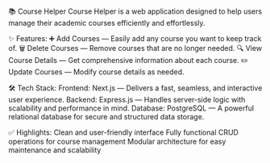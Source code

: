 📚 Course Helper
Course Helper is a web application designed to help users manage their academic courses efficiently and effortlessly.

✨ Features:
➕ Add Courses — Easily add any course you want to keep track of.
🗑️ Delete Courses — Remove courses that are no longer needed.
🔍 View Course Details — Get comprehensive information about each course.
✏️ Update Courses — Modify course details as needed.

🛠️ Tech Stack:
Frontend: Next.js — Delivers a fast, seamless, and interactive user experience.
Backend: Express.js — Handles server-side logic with scalability and performance in mind.
Database: PostgreSQL — A powerful relational database for secure and structured data storage.

✅ Highlights:
Clean and user-friendly interface
Fully functional CRUD operations for course management
Modular architecture for easy maintenance and scalability
